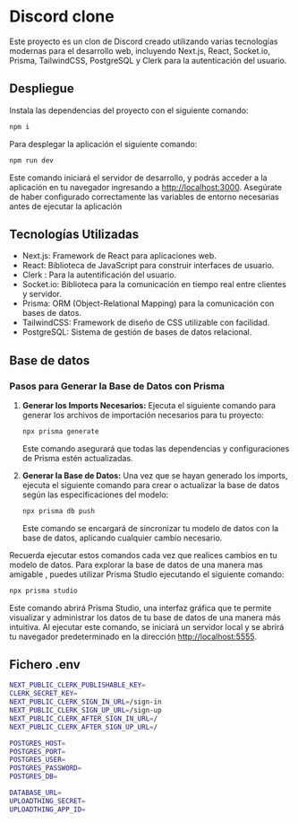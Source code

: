 # Discord clone

Este proyecto es un clon de Discord creado utilizando varias tecnologías modernas para el desarrollo web, incluyendo Next.js, React, Socket.io, Prisma, TailwindCSS, PostgreSQL y Clerk para la autenticación del usuario.

## Despliegue

Instala las dependencias del proyecto con el siguiente comando:

```bash
npm i 
```

Para desplegar la aplicación el siguiente comando:

```bash
npm run dev
```

Este comando iniciará el servidor de desarrollo, y podrás acceder a la aplicación en tu navegador ingresando a <http://localhost:3000>. Asegúrate de haber configurado correctamente las variables de entorno necesarias antes de ejecutar la aplicación

## Tecnologías Utilizadas

- Next.js: Framework de React para aplicaciones web.
- React: Biblioteca de JavaScript para construir interfaces de usuario.
- Clerk : Para la autentificación del usuario.
- Socket.io: Biblioteca para la comunicación en tiempo real entre clientes y servidor.
- Prisma: ORM (Object-Relational Mapping) para la comunicación con bases de datos.
- TailwindCSS: Framework de diseño de CSS utilizable con facilidad.
- PostgreSQL: Sistema de gestión de bases de datos relacional.

## Base de datos

### Pasos para Generar la Base de Datos con Prisma

1. **Generar los Imports Necesarios:**
   Ejecuta el siguiente comando para generar los archivos de importación necesarios para tu proyecto:

    ```bash
    npx prisma generate 
    ```

   Este comando asegurará que todas las dependencias y configuraciones de Prisma estén actualizadas.

2. **Generar la Base de Datos:**
   Una vez que se hayan generado los imports, ejecuta el siguiente comando para crear o actualizar la base de datos según las especificaciones del modelo:

    ```bash
    npx prisma db push  
    ```

   Este comando se encargará de sincronizar tu modelo de datos con la base de datos, aplicando cualquier cambio necesario.

Recuerda ejecutar estos comandos cada vez que realices cambios en tu modelo de datos.
Para explorar la base de datos de una manera mas amigable , puedes utilizar Prisma Studio ejecutando el siguiente comando:

```bash
npx prisma studio 
```

Este comando abrirá Prisma Studio, una interfaz gráfica que te permite visualizar y administrar los datos de tu base de datos de una manera más intuitiva. Al ejecutar este comando, se iniciará un servidor local y se abrirá tu navegador predeterminado en la dirección <http://localhost:5555>.

## Fichero .env

```bash
NEXT_PUBLIC_CLERK_PUBLISHABLE_KEY=
CLERK_SECRET_KEY=
NEXT_PUBLIC_CLERK_SIGN_IN_URL=/sign-in
NEXT_PUBLIC_CLERK_SIGN_UP_URL=/sign-up
NEXT_PUBLIC_CLERK_AFTER_SIGN_IN_URL=/
NEXT_PUBLIC_CLERK_AFTER_SIGN_UP_URL=/

POSTGRES_HOST=
POSTGRES_PORT=
POSTGRES_USER=
POSTGRES_PASSWORD=
POSTGRES_DB=

DATABASE_URL=
UPLOADTHING_SECRET=
UPLOADTHING_APP_ID=
```
